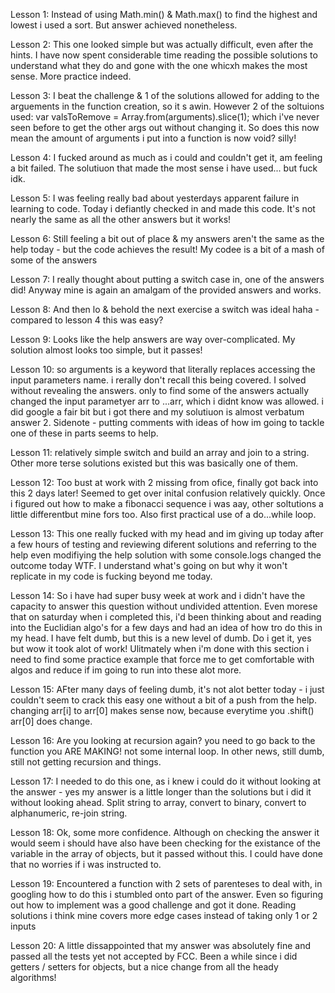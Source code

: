 Lesson 1: Instead of using Math.min() & Math.max() to find the highest and lowest i used a sort. But answer achieved nonetheless.

Lesson 2: This one looked simple but was actually difficult, even after the hints. I have now spent considerable time reading the possible solutions to understand what they do and gone with the one whicxh makes the most sense. More practice indeed.

Lesson 3: I beat the challenge & 1 of the solutions allowed for adding to the arguements in the function creation, so it s awin. However 2 of the soltuions used: var valsToRemove = Array.from(arguments).slice(1); which i've never seen before to get the other args out without changing it. So does this now mean the amount of arguments i put into a function is now void? silly!

Lesson 4: I fucked around as much as i could and couldn't get it, am feeling a bit failed. The solutiuon that made the most sense i have used... but fuck idk.

Lesson 5: I was feeling really bad about yesterdays apparent failure in learning to code. Today i defiantly checked in and made this code. It's not nearly the same as all the other answers but it works!

Lesson 6: Still feeling a bit out of place & my answers aren't the same as the help today - but the code achieves the result! My codee is a bit of a mash of some of the answers

Lesson 7: I really thought about putting a switch case in, one of the answers did! Anyway mine is again an amalgam of the provided answers and works.

Lesson 8: And then lo & behold the next exercise a switch was ideal haha - compared to lesson 4 this was easy? 

Lesson 9: Looks like the help answers are way over-complicated. My solution almost looks too simple, but it passes!

Lesson 10: so arguments is a keyword that literally replaces accessing the input parameters name. i rerally don't recall this being covered. I solved without revealing the answers. only to find some of the answers actually changed the input parametyer arr to ...arr, which i didnt know was allowed. i did google a fair bit but i got there and my solutiuon is almost verbatum answer 2.
Sidenote - putting comments with ideas of how im going to tackle one of these in parts seems to help.

Lesson 11: relatively simple switch and build an array and join to a string. Other more terse solutions existed but this was basically one of them.

Lesson 12: Too bust at work with 2 missing from ofice, finally got back into this 2 days later! Seemed to get over inital confusion relatively quickly. Once i figured out how to make a fibonacci sequence i was aay, other soltutions a little differentbut mine fors too. Also first practical use of a do...while loop.

Lesson 13: This one really fucked with my head and im giving up today after a few hours of testing and reviewing diferent solutions and referring to the help even modifiying the help solution with some console.logs changed the outcome today WTF. I understand what's going on but why it won't replicate in my code is fucking beyond me today.

Lesson 14: So i have had super busy week at work and i didn't have the capacity to answer this question without undivided attention. Even morese that on saturday when i completed this, i'd been thinking about and reading into the Euclidian algo's for a few days and had an idea of how tro do this in my head. I have felt dumb, but this is a new level of dumb. Do i get it, yes but wow it took alot of work!
Ulitmately when i'm done with this section i need to find some practice example that force me to get comfortable with algos and reduce if im going to run into these alot more.

Lesson 15: AFter many days of feeling dumb, it's not alot better today - i just couldn't seem to crack this easy one without a bit of a push from the help. changing arr[i] to arr[0] makes sense now, because everytime you .shift() arr[0] does change.

Lesson 16: Are you looking at recursion again? you need to go back to the function you ARE MAKING! not some internal loop. In other news, still dumb, still not getting recursion and things.

Lesson 17: I needed to do this one, as i knew i could do it without looking at the answer - yes my answer is a little longer than the solutions but i did it without looking ahead. Split string to array, convert to binary, convert to alphanumeric, re-join string.

Lesson 18: Ok, some more confidence. Although on checking the answer it would seem i should have also have been checking for the existance of the variable in the array of objects, but it passed without this. I could have done that no worries if i was instructed to.

Lesson 19: Encountered a function with 2 sets of parenteses to deal with, in googling how to do this i stumbled onto part of the answer. Even so figuring out how to implement was a good challenge and got it done. Reading solutions i think mine covers more edge cases instead of taking only 1 or 2 inputs

Lesson 20: A little dissappointed that my answer was absolutely fine and passed all the tests yet not accepted by FCC. Been a while since i did getters / setters for objects, but a nice change from all the heady algorithms!
